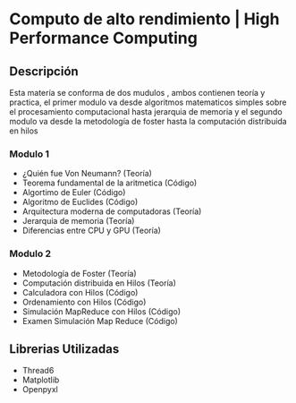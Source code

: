 # Computo de alto rendimiento | High Performance Computing 

## Descripción 

Esta matería se conforma de dos mudulos , ambos contienen teoría y practica, el primer modulo va desde algoritmos matematicos
simples sobre el procesamiento computacional hasta jerarquia de memoria y el segundo modulo va desde la metodología de foster hasta la computación distribuida en hilos


### Modulo 1

- ¿Quién fue Von Neumann? (Teoría)
- Teorema fundamental de la aritmetica (Código)
- Algortimo de Euler (Código)
- Algoritmo de Euclides (Código)
- Arquitectura moderna de computadoras (Teoría)
- Jerarquia de memoria (Teoría)
- Diferencias entre CPU y GPU (Teoría)

### Modulo 2

- Metodología de Foster (Teoría)
- Computación distribuida en Hilos (Teoría)
- Calculadora con Hilos (Código)
- Ordenamiento con Hilos (Código)
- Simulación MapReduce con Hilos (Código)
- Examen Simulación Map Reduce (Código)

## Librerias Utilizadas
- Thread6
- Matplotlib
- Openpyxl


